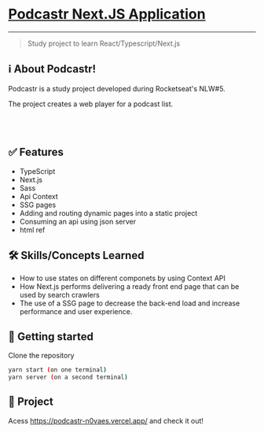 <br>
<h1><a href="http://podcastr-n0vaes.vercel.app/">Podcastr Next.JS Application</a></h1>



<hr />

> Study project to learn React/Typescript/Next.js


## ℹ️ About Podcastr!
Podcastr is a study project developed during Rocketseat's NLW#5.

The project creates a web player for a podcast list.


<br /> <br />

## :white_check_mark: Features

- TypeScript
- Next.js
- Sass
- Api Context
- SSG pages
- Adding and routing dynamic pages into a static project
- Consuming an api using json server
- html ref


## 🛠 Skills/Concepts Learned

- How to use states on different componets by using Context API
- How Next.js performs delivering a ready front end page that can be used by search crawlers
- The use of a SSG page to decrease the back-end load and increase performance and user experience.

## 🚀 Getting started

Clone the repository

```sh
yarn start (on one terminal)
yarn server (on a second terminal)
```

## 🎲 Project

Acess https://podcastr-n0vaes.vercel.app/ and check it out!
